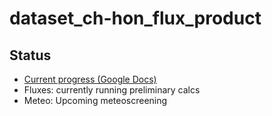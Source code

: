 # dataset_ch-hon_flux_product

## Status
- [Current progress (Google Docs)](https://docs.google.com/spreadsheets/d/15jmOvfX0WIRGg2_N4bnhIOrvpsJkGhBQ296hzo7W0eU/edit?gid=0#gid=0)
- Fluxes: currently running preliminary calcs
- Meteo: Upcoming meteoscreening

